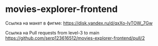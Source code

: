 # movies-explorer-frontend

Ссылка на макет в фигме: https://disk.yandex.ru/d/qxXo-IyTOW_7Gw

Ссылка на Pull requests from level-3 to main https://github.com/serp123616512/movies-explorer-frontend/pull/2
